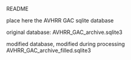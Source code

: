 README

place here the AVHRR GAC sqlite database

original database: 
    AVHRR_GAC_archive.sqlite3

modified database, modified during processing
    AVHRR_GAC_archive_filled.sqlite3
